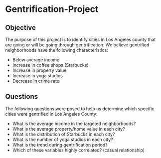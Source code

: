 # Gentrification-Project

## Objective
The purpose of this project is to identify cities in Los Angeles county that are going or will be going through gentrification. We believe gentrified neighborhoods have the following characteristics:

* Below average income
* Increase in coffee shops (Starbucks)
* Increase in property value
* Increase in yoga studios
* Decrease in crime rate

## Questions

The following questions were posed to help us determine which specific cities were gentrified in Los Angeles County:

* What is the average income in the targeted neighborhoods?
* What is the average property/home value in each city?
* What is the distribution of Starbucks in each city?
* What is the number of yoga studios in each city?
* What is the trend during gentrification period?
* Which of these variables highly correlated? (casual relationship)

